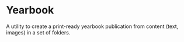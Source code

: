 # Yearbook

A utility to create a print-ready yearbook publication from content (text, images) in a set of folders.
